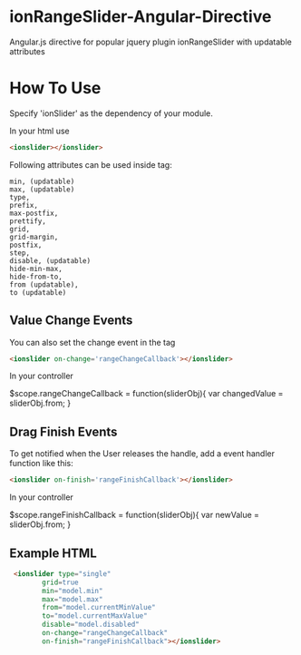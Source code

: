 ionRangeSlider-Angular-Directive
================================

Angular.js directive for popular jquery plugin ionRangeSlider with updatable attributes

How To Use
==========

Specify 'ionSlider' as the dependency of your module.

In your html use 
```html
<ionslider></ionslider>
```

Following attributes can be used inside <ionslider></ionslider> tag:

	min, (updatable)
	max, (updatable)
	type,
	prefix,
	max-postfix,
	prettify,
	grid,
	grid-margin,
	postfix,
	step,
	disable, (updatable)
	hide-min-max,
	hide-from-to,
	from (updatable),
	to (updatable)
	
Value Change Events
-------------------

You can also set the change event in the tag
```html
<ionslider on-change='rangeChangeCallback'></ionslider>
```
In your controller

$scope.rangeChangeCallback = function(sliderObj){
	var changedValue = sliderObj.from;
}

Drag Finish Events
------------------

To get notified when the User releases the handle, add a event handler function like this:

```html
<ionslider on-finish='rangeFinishCallback'></ionslider>
```
In your controller

$scope.rangeFinishCallback = function(sliderObj){
	var newValue = sliderObj.from;
}

Example HTML
------------

```html
 <ionslider type="single"
        grid=true
        min="model.min"
        max="model.max"
        from="model.currentMinValue"
        to="model.currentMaxValue"
        disable="model.disabled"
        on-change="rangeChangeCallback"
        on-finish="rangeFinishCallback"></ionslider>
```
